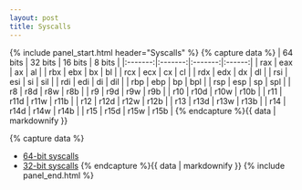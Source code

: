```yaml
---
layout: post
title: Syscalls
---
```


{% include panel_start.html header="Syscalls" %}
{% capture data %}
| 64 bits | 32 bits | 16 bits | 8 bits |
|:-------:|:-------:|:-------:|:------:|
| rax     | eax     | ax      | al     |
| rbx     | ebx     | bx      | bl     |
| rcx     | ecx     | cx      | cl     |
| rdx     | edx     | dx      | dl     |
| rsi     | esi     | si      | sil    |
| rdi     | edi     | di      | dil    |
| rbp     | ebp     | bp      | bpl    |
| rsp     | esp     | sp      | spl    |
| r8      | r8d     | r8w     | r8b    |
| r9      | r9d     | r9w     | r9b    |
| r10     | r10d    | r10w    | r10b   |
| r11     | r11d    | r11w    | r11b   |
| r12     | r12d    | r12w    | r12b   |
| r13     | r13d    | r13w    | r13b   |
| r14     | r14d    | r14w    | r14b   |
| r15     | r15d    | r15w    | r15b   |
{% endcapture %}{{ data | markdownify }}
    
    
{% capture data %}
- [64-bit syscalls](http://blog.rchapman.org/post/36801038863/linux-system-call-table-for-x86-64)
- [32-bit syscalls](http://docs.cs.up.ac.za/programming/asm/derick_tut/syscalls.html)
{% endcapture %}{{ data | markdownify }}
{% include panel_end.html %}
